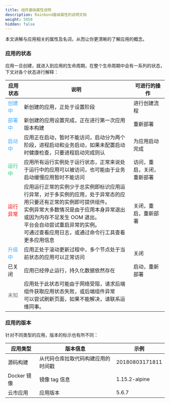 ```yaml
---
title: 组件基础属性说明
description: Rainbond基础属性的说明文档
weight: 5050
hidden: false
---
```


本文讲解与应用相关的属性及名词，从而让你更清晰的了解应用的概念。

### 应用的状态

应用一旦创建，就进入到应用的生命周期，在整个生命周期中会有一系列的状态，下文对各个状态进行解释：

| 应用状态                              | 说明                                                                                                                                                                                                                                                                                  | 可进行的操作               |
| ------------------------------------- | ------------------------------------------------------------------------------------------------------------------------------------------------------------------------------------------------------------------------------------------------------------------------------------- | -------------------------- |
| <font color="#40a9ff">创建中  </font> | 新创建的应用，正处于设置阶段                                                                                                                                                                                                                                                          | 进行创建流程               |
| <font color="#40a9ff">部署中  </font> | 新创建的应用设置完成，正在进行第一次应用版本构建                                                                                                                                                                                                                                      | 重新部署                   |
| <font color="#40a9ff">启动中  </font> | 应用正在启动，暂时不能访问，启动分为两个阶段，进程启动和业务启动，如果未配置启动时健康检查，只要进程启动完成则认                                                                                                                                                                      | 为应用启动完成             |
| <font color="#28cb75">运行中  </font> | 应用所有运行实例处于运行状态，正常来说处于运行中的应用可以被访问，也可能由于业务启动缓慢应用暂时不能访问                                                                                                                                                                              | 访问，重启，关闭，重新部署 |
| <font color="red">运行异常  </font>   | 应用运行正常的实例少于总实例即标识应用运行异常，对于多实例的应用，处于异常态的应用只要还有正常的实例即可提供组件。<br>实例异常大多数情况是由于应用本身异常退出或因为内存不足发生 OOM 退出。<br>平台会自动尝试重启异常的实例。<br>可通过查看应用日志，或通过命令行工具查看更多应用信息 | 关闭，重启，重新部署       |
| <font color="#40a9ff">升级中</font>   | 应用正处于滚动更新过程中，多个节点处于当前状态的应用可以正常访问                                                                                                                                                                                                                      | 关闭                       |
| 已关闭                                | 应用已经停止运行，持久化数据依然存在                                                                                                                                                                                                                                                  | 启动，重新部署             |
| <font color="#717171">未知</font>     | 应用处于此状态可能由于网络受阻，请求后端组件获取应用状态失败，或后端组件异常<br>可以尝试刷新页面，如果不能解决，请联系运维同事。                                                                                                                                                      |                            |

### 应用的版本

针对不同类型的应用，版本的标示也有所不同：

| 应用类型    | 版本信息                           | 示例           |
| ----------- | ---------------------------------- | -------------- |
| 源码构建    | 从代码仓库拉取代码构建应用的时间戳 | 20180803171811 |
| Docker 镜像 | 镜像 tag 信息                      | 1.15.2-alpine  |
| 云市应用    | 应用版本                           | 5.6.7          |

